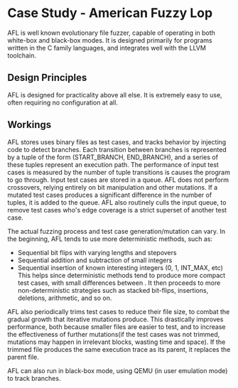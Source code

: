 # Case Study - American Fuzzy Lop

AFL is well known evolutionary file fuzzer, capable of operating in both white-box and black-box modes.
It is designed primarily for programs written in the C family languages, and integrates well with the LLVM toolchain.

## Design Principles
AFL is designed for practicality above all else. It is extremely easy to use, often requiring no configuration at all.

## Workings
AFL stores uses binary files as test cases, and tracks behavior by injecting code to detect branches.
Each transition between branches is represented by a tuple of the form (START_BRANCH, END_BRANCH), and a series of these tuples represent an execution path.
The performance of input test cases is measured by the number of tuple transitions is causes the program to go through.
Input test cases are stored in a queue.
AFL does not perform crossovers, relying entirely on bit manipulation and other mutations.
If a mutated test cases produces a significant difference in the number of tuples, it is added to the queue.
AFL also routinely culls the input queue, to remove test cases who's edge coverage is a strict superset of another test case.

The actual fuzzing process and test case generation/mutation can vary.
In the beginning, AFL tends to use more deterministic methods, such as:
- Sequential bit flips with varying lengths and stepovers
- Sequential addition and subtraction of small integers
- Sequential insertion of known interesting integers (0, 1, INT_MAX, etc)
This helps since deterministic methods tend to produce more compact test cases, with small differences between .
It then proceeds to more non-deterministic strategies such as stacked bit-flips, insertions, deletions, arithmetic, and so on.

AFL also periodically trims test cases to reduce their file size, to combat the gradual growth that iterative mutations produce.
This drastically improves performance, both because smaller files are easier to test, and to increase the effectiveness of further mutations(if the test cases was not trimmed, mutations may happen in irrelevant blocks, wasting time and space).
If the trimmed file produces the same execution trace as its parent, it replaces the parent file.

AFL can also run in black-box mode, using QEMU (in user emulation mode) to track branches.
